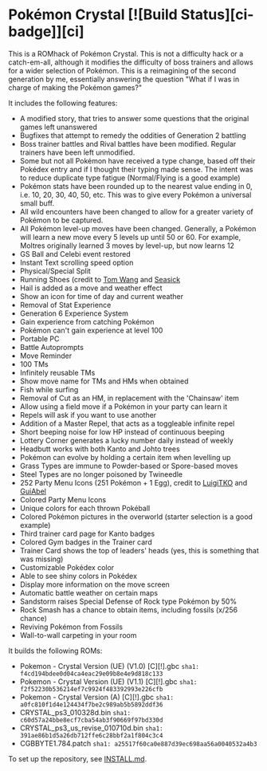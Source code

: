 # Pokémon Crystal [![Build Status][ci-badge]][ci]

This is a ROMhack of Pokémon Crystal. This is not a difficulty hack or a catch-em-all, although it modifies the difficulty of boss trainers and allows for a wider selection of Pokémon. This is a reimagining of the second generation by me, essentially answering the question "What if I was in charge of making the Pokémon games?"

It includes the following features:
- A modified story, that tries to answer some questions that the original games left unanswered
- Bugfixes that attempt to remedy the oddities of Generation 2 battling
- Boss trainer battles and Rival battles have been modified. Regular trainers have been left unmodified.
- Some but not all Pokémon have received a type change, based off their Pokédex entry and if I thought their typing made sense. The intent was to reduce duplicate type fatigue (Normal/Flying is a good example)
- Pokémon stats have been rounded up to the nearest value ending in 0, i.e. 10, 20, 30, 40, 50, etc. This was to give every Pokémon a universal small buff.
- All wild encounters have been changed to allow for a greater variety of Pokémon to be captured.
- All Pokémon level-up moves have been changed. Generally, a Pokémon will learn a new move every 5 levels up until 50 or 60. For example, Moltres originally learned 3 moves by level-up, but now learns 12
- GS Ball and Celebi event restored
- Instant Text scrolling speed option
- Physical/Special Split
- Running Shoes (credit to [Tom Wang](https://github.com/froyomuffin) and [Seasick](https://github.com/SeasickShore)
- Hail is added as a move and weather effect
- Show an icon for time of day and current weather
- Removal of Stat Experience
- Generation 6 Experience System
- Gain experience from catching Pokémon
- Pokémon can't gain experience at level 100
- Portable PC
- Battle Autoprompts
- Move Reminder
- 100 TMs
- Infinitely reusable TMs
- Show move name for TMs and HMs when obtained
- Fish while surfing
- Removal of Cut as an HM, in replacement with the 'Chainsaw' item
- Allow using a field move if a Pokémon in your party can learn it
- Repels will ask if you want to use another
- Addition of a Master Repel, that acts as a toggleable infinite repel
- Short beeping noise for low HP instead of continuous beeping
- Lottery Corner generates a lucky number daily instead of weekly
- Headbutt works with both Kanto and Johto trees
- Pokémon can evolve by holding a certain item when levelling up
- Grass Types are immune to Powder-based or Spore-based moves
- Steel Types are no longer poisoned by Twineedle
- 252 Party Menu Icons (251 Pokémon + 1 Egg), credit to [LuigiTKO](https://twitter.com/LuigiTKO) and [GuiAbel](https://twitter.com/guiabel/)
- Colored Party Menu Icons
- Unique colors for each thrown Pokéball
- Colored Pokémon pictures in the overworld (starter selection is a good example)
- Third trainer card page for Kanto badges
- Colored Gym badges in the Trainer card
- Trainer Card shows the top of leaders' heads (yes, this is something that was missing)
- Customizable Pokédex color
- Able to see shiny colors in Pokédex
- Display more information on the move screen
- Automatic battle weather on certain maps
- Sandstorm raises Special Defense of Rock type Pokémon by 50%
- Rock Smash has a chance to obtain items, including fossils (x/256 chance)
- Reviving Pokémon from Fossils
- Wall-to-wall carpeting in your room

It builds the following ROMs:

- Pokemon - Crystal Version (UE) (V1.0) [C][!].gbc `sha1: f4cd194bdee0d04ca4eac29e09b8e4e9d818c133`
- Pokemon - Crystal Version (UE) (V1.1) [C][!].gbc `sha1: f2f52230b536214ef7c9924f483392993e226cfb`
- Pokemon - Crystal Version (A) [C][!].gbc `sha1: a0fc810f1d4e124434f7be2c989ab5b5892ddf36`
- CRYSTAL_ps3_010328d.bin `sha1: c60d57a24bbe8ecf7cba54ab3f90669f97bd330d`
- CRYSTAL_ps3_us_revise_010710d.bin `sha1: 391ae86b1d5a26db712ffe6c28bbf2a1f804c3c4`
- CGBBYTE1.784.patch `sha1: a25517f60ca0e887d39ec698aa56a0040532a4b3`

To set up the repository, see [INSTALL.md](INSTALL.md).
